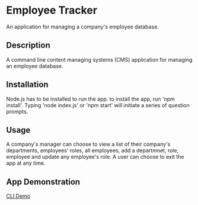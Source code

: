 # Employee Tracker
An application for managing a company's employee database.

## Description

A command line content managing systems (CMS) application for managing an employee database.

## Installation

Node.js has to be installed to run the app. to install the app, run 'npm install'. Typing 'node index.js' or 'npm start' will initiate a series of question prompts.

## Usage
A company's manager can choose to view a list of their company's departments, employees' roles, all employees, add a departmnet, role, employee and update any employee's role. A user can choose to exit the app at any time.

## App Demonstration 

[CLI Demo](https://drive.google.com/file/d/1qsSxKi0SktKJ3KvZ7THuH5sWl800-aya/view)